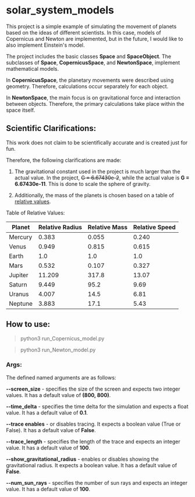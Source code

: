 # solar_system_models

This project is a simple example of simulating the movement of planets based on the ideas of different scientists. In this case, models of Copernicus and Newton are implemented, but in the future, I would like to also implement Einstein's model.

The project includes the basic classes **Space** and **SpaceObject**. The subclasses of **Space**, **CopernicusSpace**, and **NewtonSpace**, implement mathematical models.

In **CopernicusSpace**, the planetary movements were described using geometry. Therefore, calculations occur separately for each object.

In **NewtonSpace**, the main focus is on gravitational force and interaction between objects. Therefore, the primary calculations take place within the space itself.

## Scientific Clarifications:

This work does not claim to be scientifically accurate and is created just for fun.

Therefore, the following clarifications are made:

1. The gravitational constant used in the project is much larger than the actual value. In the project, ~~G = 6.67430e-2~~, while the actual value is **G = 6.67430e-11**. This is done to scale the sphere of gravity.

2. Additionally, the mass of the planets is chosen based on a table of [relative values](https://en.wikipedia.org/wiki/List_of_Solar_System_objects_by_size).

  Table of Relative Values:

Planet | Relative Radius | Relative Mass | Relative Speed
-------|----------------|---------------|---------------
Mercury | 0.383 | 0.055 | 0.240
Venus | 0.949 | 0.815 | 0.615
Earth | 1.0 | 1.0 | 1.0
Mars | 0.532 | 0.107 | 0.327
Jupiter | 11.209 | 317.8 | 13.07
Saturn | 9.449 | 95.2 | 9.69
Uranus | 4.007 | 14.5 | 6.81
Neptune | 3.883 | 17.1 | 5.43

## How to use:

> python3 run_Copernicus_model.py

> python3 run_Newton_model.py

### Args:

The defined named arguments are as follows:

**--screen_size** - specifies the size of the screen and expects two integer values. It has a default value of **(800, 800)**.

**--time_delta** - specifies the time delta for the simulation and expects a float value. It has a default value of **0.1**.

**--trace enables** -  or disables tracing. It expects a boolean value (True or False). It has a default value of **False**.

**--trace_length** - specifies the length of the trace and expects an integer value. It has a default value of **100**.

**--show_gravitational_radius** - enables or disables showing the gravitational radius. It expects a boolean value. It has a default value of **False**.

**--num_sun_rays** - specifies the number of sun rays and expects an integer value. It has a default value of **100**.



